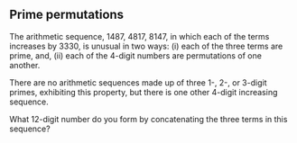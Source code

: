 ## Prime permutations

The arithmetic sequence, $1487$, $4817$, $8147$, in which each of the terms increases by $3330$, is unusual in two ways: (i) each of the three terms are prime, and, (ii) each of the $4$-digit numbers are permutations of one another.

There are no arithmetic sequences made up of three $1$-, $2$-, or $3$-digit primes, exhibiting this property, but there is one other $4$-digit increasing sequence.

What $12$-digit number do you form by concatenating the three terms in this sequence?
